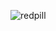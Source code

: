 ![redpill](https://github.com/GnuRedPill/.github/assets/9253251/5968faa4-8105-43b7-962b-d0b6e0881c28)
